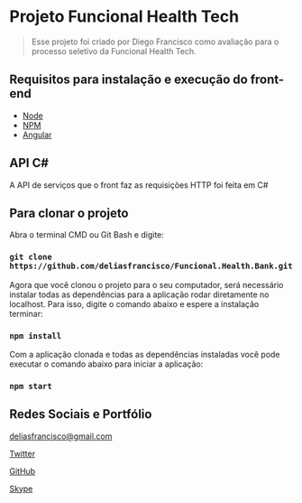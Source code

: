 # Projeto Funcional Health Tech

> Esse projeto foi criado por Diego Francisco como avaliação para o processo seletivo da Funcional Health Tech.

## Requisitos para instalação e execução do front-end

- [Node](https://nodejs.org/)
- [NPM](https://www.npmjs.com/)
- [Angular](https://angular.io/)

## API C#

A API de serviços que o front faz as requisições HTTP foi feita em C#

## Para clonar o projeto

Abra o terminal CMD ou Git Bash e digite:

### `git clone https://github.com/deliasfrancisco/Funcional.Health.Bank.git`

Agora que você clonou o projeto para o seu computador, será necessário instalar todas as dependências para a aplicação rodar diretamente no localhost. Para isso, digite o comando abaixo e espere a instalação terminar:

### `npm install`

Com a aplicação clonada e todas as dependências instaladas você pode executar o comando abaixo para iniciar a aplicação:

### `npm start`

## Redes Sociais e Portfólio

deliasfrancisco@gmail.com

[Twitter](https://twitter.com/DiegoNancius)

[GitHub](https://github.com/deliasfrancisco)

[Skype](https://deliasfrancisco@live.com/deliasfrancisco_1)
